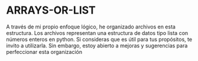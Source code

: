 # ARRAYS-OR-LIST
A través de mi propio enfoque lógico, he organizado archivos en esta estructura. Los archivos representan una estructura de datos tipo lista con números enteros en python. Si consideras que es útil para tus propósitos, te invito a utilizarla. Sin embargo, estoy abierto a mejoras y sugerencias para perfeccionar esta organización
